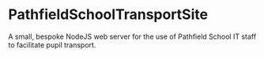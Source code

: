 # PathfieldSchoolTransportSite
A small, bespoke NodeJS web server for the use of Pathfield School IT staff to facilitate pupil transport.

